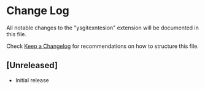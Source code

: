 # Change Log

All notable changes to the "ysgitexntesion" extension will be documented in this file.

Check [Keep a Changelog](http://keepachangelog.com/) for recommendations on how to structure this file.

## [Unreleased]

- Initial release